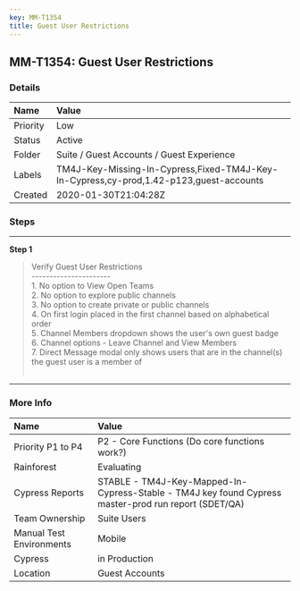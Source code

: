 ```yaml
---
key: MM-T1354
title: Guest User Restrictions
---
```


## MM-T1354: Guest User Restrictions

### Details

| Name     | Value                                                                                  |
| :------- | :------------------------------------------------------------------------------------- |
| Priority | Low                                                                                    |
| Status   | Active                                                                                 |
| Folder   | Suite / Guest Accounts / Guest Experience                                              |
| Labels   | TM4J-Key-Missing-In-Cypress,Fixed-TM4J-Key-In-Cypress,cy-prod,1.42-p123,guest-accounts |
| Created  | 2020-01-30T21:04:28Z                                                                   |

### Steps

<hr/>

**Step 1**

> <article>Verify Guest User Restrictions<br>----------------------<br>1. No option to View Open Teams<br>2. No option to explore public channels<br>3. No option to create private or public channels<br>4. On first login placed in the first channel based on alphabetical order<br>5. Channel Members dropdown shows the user's own guest badge<br>6. Channel options - Leave Channel and View Members<br>7. Direct Message modal only shows users that are in the channel(s) the guest user is a member of<br><br></article>

<hr/>

### More Info

| Name                     | Value                                                                                                |
| :----------------------- | :--------------------------------------------------------------------------------------------------- |
| Priority P1 to P4        | P2 - Core Functions (Do core functions work?)                                                        |
| Rainforest               | Evaluating                                                                                           |
| Cypress Reports          | STABLE - TM4J-Key-Mapped-In-Cypress-Stable - TM4J key found Cypress master-prod run report (SDET/QA) |
| Team Ownership           | Suite Users                                                                                          |
| Manual Test Environments | Mobile                                                                                               |
| Cypress                  | in Production                                                                                        |
| Location                 | Guest Accounts                                                                                       |
